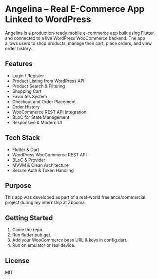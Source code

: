 # Angelina – Real E-Commerce App Linked to WordPress

Angelina is a production-ready mobile e-commerce app built using Flutter and connected to a live WordPress WooCommerce backend. The app allows users to shop products, manage their cart, place orders, and view order history.

## Features
- Login / Register
- Product Listing from WordPress API
- Product Search & Filtering
- Shopping Cart
- Favorites System
- Checkout and Order Placement
- Order History
- WooCommerce REST API Integration
- BLoC for State Management
- Responsive & Modern UI

## Tech Stack
- Flutter & Dart
- WordPress WooCommerce REST API
- BLoC & Provider
- MVVM & Clean Architecture
- Secure Auth & Token Handling

## Purpose
This app was developed as part of a real-world freelance/commercial project during my internship at Zbooma.

## Getting Started
1. Clone the repo.
2. Run flutter pub get.
3. Add your WooCommerce base URL & keys in config.dart.
4. Run on emulator or real device.

## License
MIT
